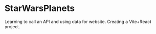 # StarWarsPlanets
Learning to call an API and using data for website. Creating a Vite+React project. 

